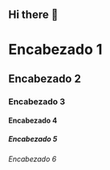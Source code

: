 ## Hi there 👋

<!--
**Raquel190/Raquel190** is a ✨ _special_ ✨ repository because its `README.md` (this file) appears on your GitHub profile.

Here are some ideas to get you started:

- 🔭 I’m currently working on ...
- 🌱 I’m currently learning ...
- 👯 I’m looking to collaborate on ...
- 🤔 I’m looking for help with ...
- 💬 Ask me about ...
- 📫 How to reach me: ...
- 😄 Pronouns: ...
- ⚡ Fun fact: ...
-->
# Encabezado 1
## Encabezado 2
### Encabezado 3
#### Encabezado 4
##### Encabezado 5
###### Encabezado 6
